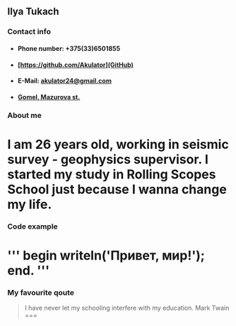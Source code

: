 ## __Ilya Tukach__
### Contact info
+ ####  Phone number: +375(33)6501855
+ ####  [https://github.com/Akulator](GitHub)
+ ####  E-Mail: akulator24@gmail.com
+ ####  [Gomel, Mazurova st.](https://yandex.by/maps/-/CCUJuUCi3A)
### About me
I am 26 years old, working in seismic survey - geophysics supervisor.
I started my study in Rolling Scopes School just because I wanna change my life. 
===
### Code example
'''
begin
  writeln('Привет, мир!');
end.
'''
===
### My favourite qoute
> I have never let my schooling interfere with my education.
>                                                Mark Twain
===

